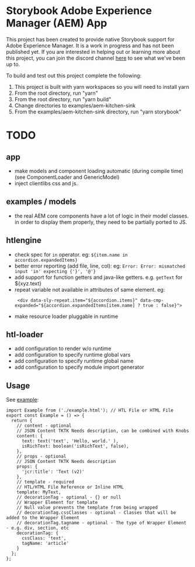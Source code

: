 # Storybook Adobe Experience Manager (AEM) App

This project has been created to provide native Storybook support for Adobe Experience Manager. It is a work in progress and has not been published yet. If you are interested in helping out or learning more about this project, you can join the discord channel [here](https://discord.gg/z5pGCKQ) to see what we've been up to.

To build and test out this project complete the following:

1) This project is built with yarn workspaces so you will need to install yarn
2) From the root directory, run "yarn"
3) From the root directory, run "yarn build"
4) Change directories to examples/aem-kitchen-sink
5) From the examples/aem-kitchen-sink directory, run "yarn storybook"

# TODO

## app

- make models and component loading automatic (during compile time)
  (see ComponentLoader and GenericModel)
- inject clientlibs css and js.

## examples / models
- the real AEM core components have a lot of logic in their model classes.
  in order to display them properly, they need to be partially ported to JS.

## htlengine

- check spec for `in` operator. eg: `${item.name in accordion.expandedItems}`
- better error reporting (add file, line, col): eg: `Error: Error: mismatched input 'in' expecting {'}', '@'}`
- add support for function getters and java-like getters. e.g. `getText` for ${xyz.text}
- repeat variable not available in attributes of same element. eg:
  ```
   <div data-sly-repeat.item="${accordion.items}" data-cmp-expanded="${accordion.expandedItems[item.name] ? true : false}">
  ```
- make resource loader pluggable in runtime

## htl-loader

- add configuration to render w/o runtime
- add configuration to specify runtime global vars
- add configuration to specify runtime global name
- add configuration to specify module import generator

## Usage
See [example](https://github.com/storybookjs/aem/blob/master/examples/aem-kitchen-sink/components/text/text.stories.js):
```
import Example from ('./example.html'); // HTL File or HTML File
export const Example = () => {
  return {
    // content - optional 
    // JSON Content TKTK Needs description, can be combined with Knobs
    content: {
      text: text('text', 'Hello, world.' ),
      isRichText: boolean('isRichText', false),
    },
    // props - optional 
    // JSON Content TKTK Needs description
    props: {
      'jcr:title': 'Text (v2)'
    },
    // template - required
    // HTL/HTML File Reference or Inline HTML
    template: MyText, 
    // decorationTag - optional - {} or null
    // Wrapper Element for template
    // Null value prevents the template from being wrapped
    // decorationTag.cssClasses - optional - Classes that will be added to the Wrapper Element
    // decorationTag.tagname - optional - The type of Wrapper Element - e.g. div, section, etc
    decorationTag: {
      cssClass: 'text',
      tagName: 'article'
    }
  };
};
```